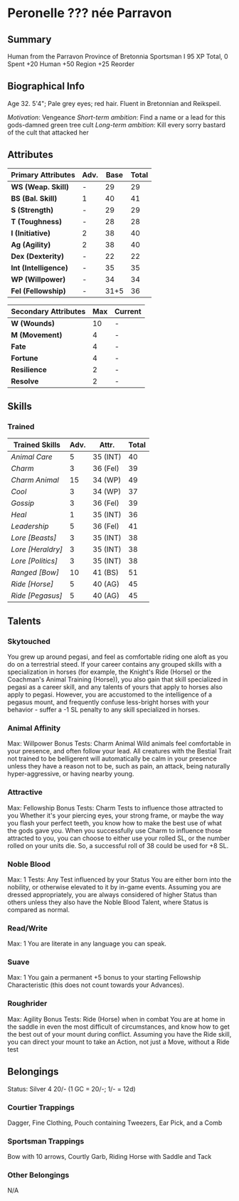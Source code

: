 # Peronelle ??? née Parravon
## Summary
Human from the Parravon Province of Bretonnia
Sportsman I
95 XP Total, 0 Spent
+20 Human
+50 Region
+25 Reorder

## Biographical Info
Age 32.
5'4"; Pale grey eyes; red hair.
Fluent in Bretonnian and Reikspeil.

*Motivation*: Vengeance
*Short-term ambition*: Find a name or a lead for this gods-damned green tree cult
*Long-term ambition*: Kill every sorry bastard of the cult that attacked her

## Attributes
|  Primary Attributes      |  Adv.  |  Base  |  Total |
|--------------------------|--------|--------|--------|
|  **WS  (Weap. Skill)**   |  -     |  29    |  29
|  **BS  (Bal. Skill)**    |  1     |  40    |  41
|  **S   (Strength)**      |  -     |  29    |  29
|  **T   (Toughness)**     |  -     |  28    |  28
|  **I   (Initiative)**    |  2     |  38    |  40
|  **Ag  (Agility)**       |  2     |  38    |  40
|  **Dex (Dexterity)**     |  -     |  22    |  22
|  **Int (Intelligence)**  |  -     |  35    |  35
|  **WP  (Willpower)**     |  -     |  34    |  34
|  **Fel (Fellowship)**    |  -     |  31+5  |  36

|  Secondary Attributes    |  Max   |  Current  |
|--------------------------|--------|-----------|
|  **W (Wounds)**          |   10   |  -
|  **M (Movement)**        |   4    |  -
|  **Fate**                |   4    |  -
|  **Fortune**             |   4    |  -
|  **Resilience**          |   2    |  -
|  **Resolve**             |   2    |  -

## Skills
### Trained
|  Trained Skills          |  Adv.  |  Attr.    |  Total |
|--------------------------|--------|-----------|--------|
|  *Animal Care*           |  5     |  35 (INT) |  40    |
|  *Charm*                 |  3     |  36 (Fel) |  39    |
|  *Charm Animal*          |  15    |  34 (WP)  |  49    |
|  *Cool*                  |  3     |  34 (WP)  |  37    |
|  *Gossip*                |  3     |  36 (Fel) |  39    |
|  *Heal*                  |  1     |  35 (INT) |  36    |
|  *Leadership*            |  5     |  36 (Fel) |  41    |
|  *Lore [Beasts]*         |  3     |  35 (INT) |  38    |
|  *Lore [Heraldry]*       |  3     |  35 (INT) |  38    |
|  *Lore [Politics]*       |  3     |  35 (INT) |  38    |
|  *Ranged [Bow]*          |  10    |  41 (BS)  |  51    |
|  *Ride [Horse]*          |  5     |  40 (AG)  |  45    |
|  *Ride [Pegasus]*        |  5     |  40 (AG)  |  45    |

## Talents
### Skytouched
You grew up around pegasi, and feel as comfortable riding one aloft as you do on
a terrestrial steed. If your career contains any grouped skills with a
specialization in horses (for example, the Knight's Ride (Horse) or the
Coachman's Animal Training (Horse)), you also gain that skill specialized in
pegasi as a career skill, and any talents of yours that apply to horses also
apply to pegasi. However, you are accustomed to the intelligence of a pegasus
mount, and frequently confuse less-bright horses with your behavior - suffer a
-1 SL penalty to any skill specialized in horses.
### Animal Affinity
Max: Willpower Bonus
Tests: Charm Animal
Wild animals feel comfortable in your presence, and often follow your lead. All
creatures with the Bestial Trait not trained to be belligerent will
automatically be calm in your presence unless they have a reason not to be, such
as pain, an attack, being naturally hyper-aggressive, or having nearby young.
### Attractive
Max: Fellowship Bonus
Tests: Charm Tests to influence those attracted to you
Whether it's your piercing eyes, your strong frame, or maybe the way you flash
your perfect teeth, you know how to make the best use of what the gods gave you.
When you successfully use Charm to influence those attracted to you, you can
choose to either use your rolled SL, or the number rolled on your units die. So,
a successful roll of 38 could be used for +8 SL.
### Noble Blood
Max: 1
Tests: Any Test influenced by your Status
You are either born into the nobility, or otherwise elevated to it by in-game
events. Assuming you are dressed appropriately, you are always considered of
higher Status than others unless they also have the Noble Blood Talent, where
Status is compared as normal.
### Read/Write
Max: 1
You are literate in any language you can speak.
### Suave
Max: 1
You gain a permanent +5 bonus to your starting Fellowship Characteristic (this
does not count towards your Advances).
### Roughrider
Max: Agility Bonus
Tests: Ride (Horse) when in combat
You are at home in the saddle in even the most difficult of circumstances, and
know how to get the best out of your mount during conflict. Assuming you have
the Ride skill, you can direct your mount to take an Action, not just a Move,
without a Ride test

## Belongings
Status: Silver 4
20/- (1 GC = 20/-; 1/- = 12d)
### Courtier Trappings
Dagger, Fine Clothing, Pouch containing Tweezers, Ear Pick, and a Comb
### Sportsman Trappings
Bow with 10 arrows, Courtly Garb, Riding Horse with Saddle and Tack
### Other Belongings
N/A